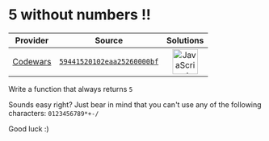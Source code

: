 [_metadata_:generated]: - "true"

# 5 without numbers !!

<!-- INFO TABLE BEGIN -->

| Provider                                        | Source                                                                               | Solutions                                                                                                                                                    |
| :---------------------------------------------: | :----------------------------------------------------------------------------------: | :----------------------------------------------------------------------------------------------------------------------------------------------------------: |
| [Codewars](../../../docs/providers/Codewars.md) | [`59441520102eaa25260000bf`](https://www.codewars.com/kata/59441520102eaa25260000bf) | [<img src="https://res.cloudinary.com/rascaltwo/image/upload/v1631924076/javascript_ehszr7.svg" alt="JavaScript" title="JavaScript" width="50" />](solve.js) |

<!-- INFO TABLE END -->

Write a function that always returns `5`

Sounds easy right? Just bear in mind that you can't use any of the following characters: `0123456789*+-/`

Good luck :)

